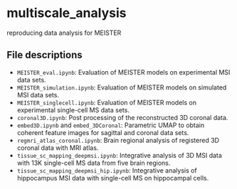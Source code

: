 # multiscale_analysis
reproducing data analysis for MEISTER

## File descriptions

- `MEISTER_eval.ipynb`: Evaluation of MEISTER models on experimental MSI data sets.
- `MEISTER_simulation.ipynb`: Evaluation of MEISTER models on simulated MSI data sets.
- `MEISTER_singlecell.ipynb`: Evaluation of MEISTER models on experimental single-cell MS data sets.
- `coronal3D.ipynb`: Post processing of the reconstructed 3D coronal data.
- `embed3D.ipynb` and `embed_3DCoronal`: Parametric UMAP to obtain coherent feature images for sagittal and coronal data sets.
- `regmri_atlas_coronal.ipynb`: Brain regional analysis of registered 3D coronal data with MRI atlas.
- `tissue_sc_mapping_deepmsi.ipynb`: Integrative analysis of 3D MSI data with 13K single-cell MS data from five brain regions.
- `tissue_sc_mapping_deepmsi_hip.ipynb`: Integrative analysis of hippocampus MSI data with single-cell MS on hippocampal cells.
